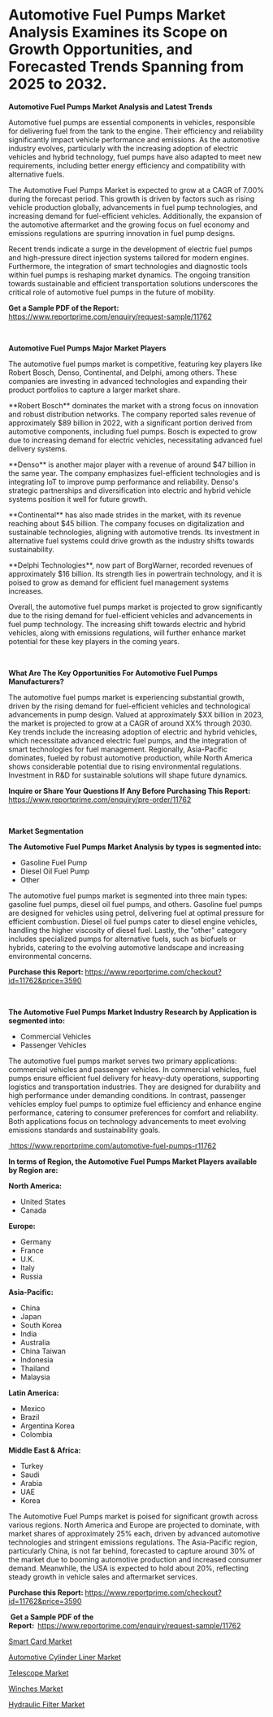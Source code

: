 <p><h1>Automotive Fuel Pumps Market Analysis Examines its Scope on Growth Opportunities, and Forecasted Trends Spanning from 2025 to 2032.</h1></p><p><strong>Automotive Fuel Pumps Market Analysis and Latest Trends</strong></p>
<p><p>Automotive fuel pumps are essential components in vehicles, responsible for delivering fuel from the tank to the engine. Their efficiency and reliability significantly impact vehicle performance and emissions. As the automotive industry evolves, particularly with the increasing adoption of electric vehicles and hybrid technology, fuel pumps have also adapted to meet new requirements, including better energy efficiency and compatibility with alternative fuels.</p><p>The Automotive Fuel Pumps Market is expected to grow at a CAGR of 7.00% during the forecast period. This growth is driven by factors such as rising vehicle production globally, advancements in fuel pump technologies, and increasing demand for fuel-efficient vehicles. Additionally, the expansion of the automotive aftermarket and the growing focus on fuel economy and emissions regulations are spurring innovation in fuel pump designs.</p><p>Recent trends indicate a surge in the development of electric fuel pumps and high-pressure direct injection systems tailored for modern engines. Furthermore, the integration of smart technologies and diagnostic tools within fuel pumps is reshaping market dynamics. The ongoing transition towards sustainable and efficient transportation solutions underscores the critical role of automotive fuel pumps in the future of mobility.</p></p>
<p><strong>Get a Sample PDF of the Report:&nbsp;</strong> <a href="https://www.reportprime.com/enquiry/request-sample/11762?utm_campaign=3208&utm_medium=2&utm_source=Github&utm_content=ia&utm_term=17032025&utm_id=automotive-fuel-pumps">https://www.reportprime.com/enquiry/request-sample/11762</a></p>
<p>&nbsp;</p>
<p><strong>Automotive Fuel Pumps Major Market Players</strong></p>
<p><p>The automotive fuel pumps market is competitive, featuring key players like Robert Bosch, Denso, Continental, and Delphi, among others. These companies are investing in advanced technologies and expanding their product portfolios to capture a larger market share.</p><p>**Robert Bosch** dominates the market with a strong focus on innovation and robust distribution networks. The company reported sales revenue of approximately $89 billion in 2022, with a significant portion derived from automotive components, including fuel pumps. Bosch is expected to grow due to increasing demand for electric vehicles, necessitating advanced fuel delivery systems.</p><p>**Denso** is another major player with a revenue of around $47 billion in the same year. The company emphasizes fuel-efficient technologies and is integrating IoT to improve pump performance and reliability. Denso's strategic partnerships and diversification into electric and hybrid vehicle systems position it well for future growth.</p><p>**Continental** has also made strides in the market, with its revenue reaching about $45 billion. The company focuses on digitalization and sustainable technologies, aligning with automotive trends. Its investment in alternative fuel systems could drive growth as the industry shifts towards sustainability.</p><p>**Delphi Technologies**, now part of BorgWarner, recorded revenues of approximately $16 billion. Its strength lies in powertrain technology, and it is poised to grow as demand for efficient fuel management systems increases.</p><p>Overall, the automotive fuel pumps market is projected to grow significantly due to the rising demand for fuel-efficient vehicles and advancements in fuel pump technology. The increasing shift towards electric and hybrid vehicles, along with emissions regulations, will further enhance market potential for these key players in the coming years.</p></p>
<p>&nbsp;</p>
<p><strong>What Are The Key Opportunities For Automotive Fuel Pumps Manufacturers?</strong></p>
<p><p>The automotive fuel pumps market is experiencing substantial growth, driven by the rising demand for fuel-efficient vehicles and technological advancements in pump design. Valued at approximately $XX billion in 2023, the market is projected to grow at a CAGR of around XX% through 2030. Key trends include the increasing adoption of electric and hybrid vehicles, which necessitate advanced electric fuel pumps, and the integration of smart technologies for fuel management. Regionally, Asia-Pacific dominates, fueled by robust automotive production, while North America shows considerable potential due to rising environmental regulations. Investment in R&D for sustainable solutions will shape future dynamics.</p></p>
<p><strong>Inquire or Share Your Questions If Any Before Purchasing This Report:</strong> <a href="https://www.reportprime.com/enquiry/pre-order/11762?utm_campaign=3208&utm_medium=2&utm_source=Github&utm_content=ia&utm_term=17032025&utm_id=automotive-fuel-pumps">https://www.reportprime.com/enquiry/pre-order/11762</a></p>
<p>&nbsp;</p>
<p><strong>Market Segmentation</strong></p>
<p><strong>The Automotive Fuel Pumps Market Analysis by types is segmented into:</strong></p>
<p><ul><li>Gasoline Fuel Pump</li><li>Diesel Oil Fuel Pump</li><li>Other</li></ul></p>
<p><p>The automotive fuel pumps market is segmented into three main types: gasoline fuel pumps, diesel oil fuel pumps, and others. Gasoline fuel pumps are designed for vehicles using petrol, delivering fuel at optimal pressure for efficient combustion. Diesel oil fuel pumps cater to diesel engine vehicles, handling the higher viscosity of diesel fuel. Lastly, the "other" category includes specialized pumps for alternative fuels, such as biofuels or hybrids, catering to the evolving automotive landscape and increasing environmental concerns.</p></p>
<p><strong>Purchase this Report:&nbsp;</strong><a href="https://www.reportprime.com/checkout?id=11762&price=3590&utm_campaign=3208&utm_medium=2&utm_source=Github&utm_content=ia&utm_term=17032025&utm_id=automotive-fuel-pumps">https://www.reportprime.com/checkout?id=11762&price=3590</a></p>
<p>&nbsp;</p>
<p><strong>The Automotive Fuel Pumps Market Industry Research by Application is segmented into:</strong></p>
<p><ul><li>Commercial Vehicles</li><li>Passenger Vehicles</li></ul></p>
<p><p>The automotive fuel pumps market serves two primary applications: commercial vehicles and passenger vehicles. In commercial vehicles, fuel pumps ensure efficient fuel delivery for heavy-duty operations, supporting logistics and transportation industries. They are designed for durability and high performance under demanding conditions. In contrast, passenger vehicles employ fuel pumps to optimize fuel efficiency and enhance engine performance, catering to consumer preferences for comfort and reliability. Both applications focus on technology advancements to meet evolving emissions standards and sustainability goals.</p></p>
<p><a href="https://www.reportprime.com/automotive-fuel-pumps-r11762?utm_campaign=3208&utm_medium=2&utm_source=Github&utm_content=ia&utm_term=17032025&utm_id=automotive-fuel-pumps">&nbsp;https://www.reportprime.com/automotive-fuel-pumps-r11762</a></p>
<p><strong>In terms of Region, the Automotive Fuel Pumps Market Players available by Region are:</strong></p>
<p>
    <p> <strong> North America: </strong>
        <ul>
            <li>United States</li>
            <li>Canada</li>
        </ul>
        </p> 
    <p> <strong> Europe: </strong>
        <ul>
            <li>Germany</li>
            <li>France</li>
            <li>U.K.</li>
            <li>Italy</li>
            <li>Russia</li>
        </ul>
        </p> 
    <p> <strong> Asia-Pacific: </strong>
        <ul>
            <li>China</li>
            <li>Japan</li>
            <li>South Korea</li>
            <li>India</li>
            <li>Australia</li>
            <li>China Taiwan</li>
            <li>Indonesia</li>
            <li>Thailand</li>
            <li>Malaysia</li>
        </ul>
        </p> 
    <p> <strong> Latin America: </strong>
        <ul>
            <li>Mexico</li>
            <li>Brazil</li>
            <li>Argentina Korea</li>
            <li>Colombia</li>
        </ul>
        </p> 
    <p> <strong> Middle East & Africa: </strong>
        <ul>
            <li>Turkey</li>
            <li>Saudi</li>
            <li>Arabia</li>
            <li>UAE</li>
            <li>Korea</li>
        </ul>
    </p>
    </p>
<p><p>The Automotive Fuel Pumps market is poised for significant growth across various regions. North America and Europe are projected to dominate, with market shares of approximately 25% each, driven by advanced automotive technologies and stringent emissions regulations. The Asia-Pacific region, particularly China, is not far behind, forecasted to capture around 30% of the market due to booming automotive production and increased consumer demand. Meanwhile, the USA is expected to hold about 20%, reflecting steady growth in vehicle sales and aftermarket services.</p></p>
<p><strong>Purchase this Report: </strong><a href="https://www.reportprime.com/checkout?id=11762&price=3590&utm_campaign=3208&utm_medium=2&utm_source=Github&utm_content=ia&utm_term=17032025&utm_id=automotive-fuel-pumps">https://www.reportprime.com/checkout?id=11762&price=3590</a></p>
<p>&nbsp;<strong>Get a Sample PDF of the Report:&nbsp;&nbsp;</strong><a href="https://www.reportprime.com/enquiry/request-sample/11762?utm_campaign=3208&utm_medium=2&utm_source=Github&utm_content=ia&utm_term=17032025&utm_id=automotive-fuel-pumps">https://www.reportprime.com/enquiry/request-sample/11762</a></p>
<p><strong></strong></p>
<p><p><a href="https://www.linkedin.com/pulse/trends-global-smart-card-market-forecast-analysis-2025-2032-4lm4c?utm_campaign=3208&utm_medium=2&utm_source=Github&utm_content=ia&utm_term=17032025&utm_id=automotive-fuel-pumps">Smart Card Market</a></p><p><a href="https://www.linkedin.com/pulse/automotive-cylinder-liner-market-research-report-analyzing-8ffcc?utm_campaign=3208&utm_medium=2&utm_source=Github&utm_content=ia&utm_term=17032025&utm_id=automotive-fuel-pumps">Automotive Cylinder Liner Market</a></p><p><a href="https://www.linkedin.com/pulse/telescope-market-evolution-global-trends-regional-dynamics-2025-pjoqc?utm_campaign=3208&utm_medium=2&utm_source=Github&utm_content=ia&utm_term=17032025&utm_id=automotive-fuel-pumps">Telescope Market</a></p><p><a href="https://www.linkedin.com/pulse/comprehensive-growth-insights-winches-market-expected-wvwkc?utm_campaign=3208&utm_medium=2&utm_source=Github&utm_content=ia&utm_term=17032025&utm_id=automotive-fuel-pumps">Winches Market</a></p><p><a href="https://www.linkedin.com/pulse/hydraulic-filter-industry-trends-comprehensive-market-study-projected-ovxsc?utm_campaign=3208&utm_medium=2&utm_source=Github&utm_content=ia&utm_term=17032025&utm_id=automotive-fuel-pumps">Hydraulic Filter Market</a></p></p>